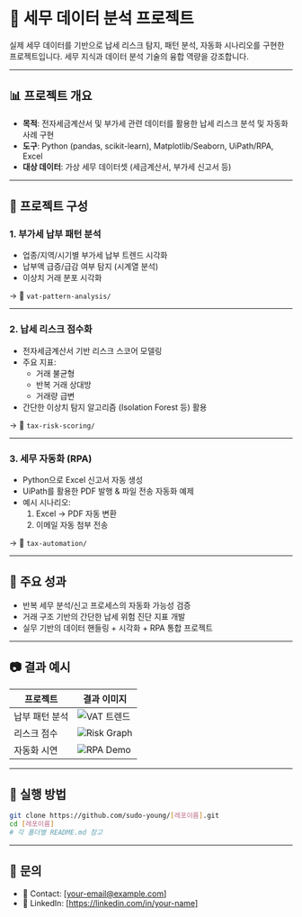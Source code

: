 
# 💼 세무 데이터 분석 프로젝트

실제 세무 데이터를 기반으로 납세 리스크 탐지, 패턴 분석, 자동화 시나리오를 구현한 프로젝트입니다. 세무 지식과 데이터 분석 기술의 융합 역량을 강조합니다.

---

## 📊 프로젝트 개요

- **목적**: 전자세금계산서 및 부가세 관련 데이터를 활용한 납세 리스크 분석 및 자동화 사례 구현
- **도구**: Python (pandas, scikit-learn), Matplotlib/Seaborn, UiPath/RPA, Excel
- **대상 데이터**: 가상 세무 데이터셋 (세금계산서, 부가세 신고서 등)

---

## 📁 프로젝트 구성

### 1. 부가세 납부 패턴 분석
- 업종/지역/시기별 부가세 납부 트렌드 시각화
- 납부액 급증/급감 여부 탐지 (시계열 분석)
- 이상치 거래 분포 시각화

→ 📂 `vat-pattern-analysis/`

---

### 2. 납세 리스크 점수화
- 전자세금계산서 기반 리스크 스코어 모델링
- 주요 지표:
  - 거래 불균형
  - 반복 거래 상대방
  - 거래량 급변
- 간단한 이상치 탐지 알고리즘 (Isolation Forest 등) 활용

→ 📂 `tax-risk-scoring/`

---

### 3. 세무 자동화 (RPA)
- Python으로 Excel 신고서 자동 생성
- UiPath를 활용한 PDF 발행 & 파일 전송 자동화 예제
- 예시 시나리오:
  1. Excel → PDF 자동 변환
  2. 이메일 자동 첨부 전송

→ 📂 `tax-automation/`

---

## 📌 주요 성과

- 반복 세무 분석/신고 프로세스의 자동화 가능성 검증
- 거래 구조 기반의 간단한 납세 위험 진단 지표 개발
- 실무 기반의 데이터 핸들링 + 시각화 + RPA 통합 프로젝트

---

## 📷 결과 예시

| 프로젝트 | 결과 이미지 |
|----------|-------------|
| 납부 패턴 분석 | ![VAT 트렌드](images/vat_trend.png) |
| 리스크 점수 | ![Risk Graph](images/risk_score.png) |
| 자동화 시연 | ![RPA Demo](images/rpa_gif.gif) |

---

## 🚀 실행 방법

```bash
git clone https://github.com/sudo-young/[레포이름].git
cd [레포이름]
# 각 폴더별 README.md 참고
```

---

## 📮 문의

- 📧 Contact: [your-email@example.com]
- 💼 LinkedIn: [https://linkedin.com/in/your-name]
